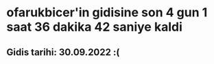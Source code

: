 # ofarukbicer'in gidisine son 4 gun 1 saat 36 dakika 42 saniye kaldi

## Gidis tarihi: 30.09.2022 :(